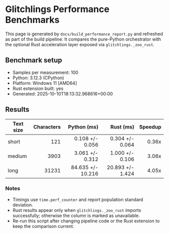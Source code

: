 # Glitchlings Performance Benchmarks

This page is generated by `docs/build_performance_report.py` and refreshed as part of the build pipeline. It compares the pure-Python orchestrator with the optional Rust acceleration layer exposed via `glitchlings._zoo_rust`.

## Benchmark setup

- Samples per measurement: 100
- Python: 3.12.3 (CPython)
- Platform: Windows 11 [AMD64]
- Rust extension built: yes
- Generated: 2025-10-10T18:13:32.968616+00:00

## Results

| Text size | Characters | Python (ms) | Rust (ms) | Speedup |
| --- | ---: | ---: | ---: | ---: |
| short | 121 | 0.108 +/- 0.056 | 0.304 +/- 0.064 | 0.36x |
| medium | 3903 | 3.061 +/- 0.312 | 1.000 +/- 0.106 | 3.06x |
| long | 31231 | 84.635 +/- 10.216 | 20.893 +/- 1.424 | 4.05x |

### Notes

- Timings use `time.perf_counter` and report population standard deviation.
- Rust results appear only when `glitchlings._zoo_rust` imports successfully; otherwise the column is marked as unavailable.
- Re-run this script after changing pipeline code or the Rust extension to keep the comparison current.
